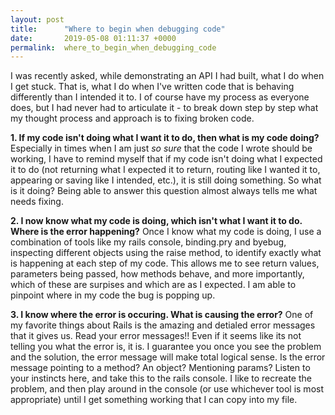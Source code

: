 ```yaml
---
layout: post
title:      "Where to begin when debugging code"
date:       2019-05-08 01:11:37 +0000
permalink:  where_to_begin_when_debugging_code
---
```



I was recently asked, while demonstrating an API I had built, what I do when I get stuck. That is, what I do when I've written code that is behaving differently than I intended it to. I of course have my process as everyone does, but I had never had to articulate it - to break down step by step what my thought process and approach is to fixing broken code.

**1. If my code isn't doing what I want it to do, then what is my code doing?**
Especially in times when I am just *so sure* that the code I wrote should be working, I have to remind myself that if my code isn't doing what I expected it to do (not returning what I expected it to return, routing like I wanted it to, appearing or saving like I intended, etc.), it is still doing something. So what is it doing? Being able to answer this question almost always tells me what needs fixing.

**2. I now know what my code is doing, which isn't what I want it to do. Where is the error happening?**
Once I know what my code is doing, I use a combination of tools like my rails console, binding.pry and byebug, inspecting different objects using the raise method, to identify exactly what is happening at each step of my code. This allows me to see return values, parameters being passed, how methods behave, and more importantly, which of these are surpises and which are as I expected. I am able to pinpoint where in my code the bug is popping up. 

**3. I know where the error is occuring. What is causing the error?**
One of my favorite things about Rails is the amazing and detialed error messages that it gives us. Read your error messages!! Even if it seems like its not telling you what the error is, it is. I guarantee you once you see the problem and the solution, the error message will make total logical sense. Is the error message pointing to a method? An object? Mentioning params? Listen to your instincts here, and take this to the rails console. I like to recreate the problem, and then play around in the console (or use whichever tool is most appropriate) until I get something working that I can copy into my file.

